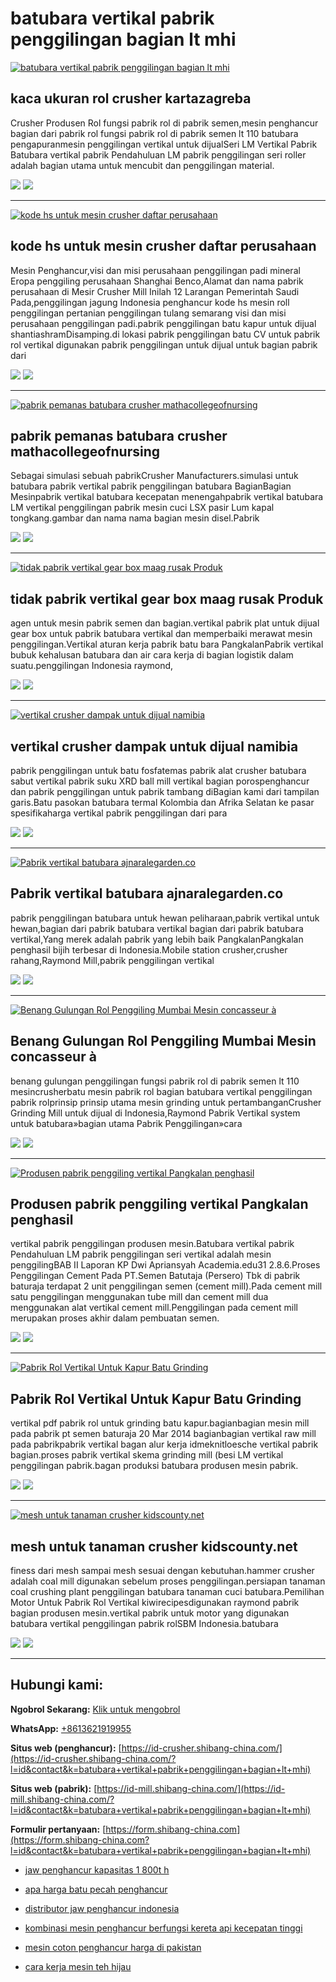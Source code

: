 # batubara vertikal pabrik penggilingan bagian lt mhi

<a href="https://swt.shibang-china.com/?l=id&img&k=batubara+vertikal+pabrik+penggilingan+bagian+lt+mhi" target="_blank">![batubara vertikal pabrik penggilingan bagian lt mhi](http://static.shibang-china.com/all-800x300/511.jpg)</a>

## kaca ukuran rol crusher kartazagreba
Crusher Produsen Rol fungsi pabrik rol di pabrik semen,mesin penghancur bagian dari pabrik rol fungsi pabrik rol di pabrik semen lt 110 batubara pengapuranmesin penggilingan vertikal untuk dijualSeri LM Vertikal Pabrik Batubara vertikal pabrik Pendahuluan LM pabrik penggilingan seri roller adalah bagian utama untuk mencubit dan penggilingan material.


<a href="https://whatsapp.shibangsoft.com/WhatsApp.php" target="_blank" title="WhatsApp">![](http://static.shibang-china.com/icon/whatsapp.png)</a> <a href="https://swt.shibang-china.com/?l=id&icon&k=batubara+vertikal+pabrik+penggilingan+bagian+lt+mhi" target="_blank">![](http://static.shibang-china.com/icon/chat-id.png)</a>

---

<a href="https://swt.shibang-china.com/?l=id&img&k=batubara+vertikal+pabrik+penggilingan+bagian+lt+mhi" target="_blank">![kode hs untuk mesin crusher daftar perusahaan](http://static.shibang-china.com/all-800x300/728.jpg)</a>

## kode hs untuk mesin crusher daftar perusahaan
Mesin Penghancur,visi dan misi perusahaan penggilingan padi mineral Eropa penggiling perusahaan Shanghai Benco,Alamat dan nama pabrik perusahaan di Mesir Crusher Mill Inilah 12 Larangan Pemerintah Saudi Pada,penggilingan jagung Indonesia penghancur kode hs mesin roll penggilingan pertanian penggilingan tulang semarang visi dan misi perusahaan penggilingan padi.pabrik penggilingan batu kapur untuk dijual shantiashramDisamping.di lokasi pabrik penggilingan batu CV untuk pabrik rol vertikal digunakan pabrik penggilingan untuk dijual untuk bagian pabrik dari


<a href="https://whatsapp.shibangsoft.com/WhatsApp.php" target="_blank" title="WhatsApp">![](http://static.shibang-china.com/icon/whatsapp.png)</a> <a href="https://swt.shibang-china.com/?l=id&icon&k=batubara+vertikal+pabrik+penggilingan+bagian+lt+mhi" target="_blank">![](http://static.shibang-china.com/icon/chat-id.png)</a>

---

<a href="https://swt.shibang-china.com/?l=id&img&k=batubara+vertikal+pabrik+penggilingan+bagian+lt+mhi" target="_blank">![pabrik pemanas batubara crusher mathacollegeofnursing](http://static.shibang-china.com/all-800x300/576.jpg)</a>

## pabrik pemanas batubara crusher mathacollegeofnursing
Sebagai simulasi sebuah pabrikCrusher Manufacturers.simulasi untuk batubara pabrik vertikal pabrik penggilingan batubara BagianBagian Mesinpabrik vertikal batubara kecepatan menengahpabrik vertikal batubara LM vertikal penggilingan pabrik mesin cuci LSX pasir Lum kapal tongkang.gambar dan nama nama bagian mesin disel.Pabrik


<a href="https://whatsapp.shibangsoft.com/WhatsApp.php" target="_blank" title="WhatsApp">![](http://static.shibang-china.com/icon/whatsapp.png)</a> <a href="https://swt.shibang-china.com/?l=id&icon&k=batubara+vertikal+pabrik+penggilingan+bagian+lt+mhi" target="_blank">![](http://static.shibang-china.com/icon/chat-id.png)</a>

---

<a href="https://swt.shibang-china.com/?l=id&img&k=batubara+vertikal+pabrik+penggilingan+bagian+lt+mhi" target="_blank">![tidak pabrik vertikal gear box maag rusak Produk](http://static.shibang-china.com/all-800x300/836.jpg)</a>

## tidak pabrik vertikal gear box maag rusak Produk
agen untuk mesin pabrik semen dan bagian.vertikal pabrik plat untuk dijual gear box untuk pabrik batubara vertikal dan memperbaiki merawat mesin penggilingan.Vertikal aturan kerja pabrik batu bara PangkalanPabrik vertikal bubuk kehalusan batubara dan air cara kerja di bagian logistik dalam suatu.penggilingan Indonesia raymond,


<a href="https://whatsapp.shibangsoft.com/WhatsApp.php" target="_blank" title="WhatsApp">![](http://static.shibang-china.com/icon/whatsapp.png)</a> <a href="https://swt.shibang-china.com/?l=id&icon&k=batubara+vertikal+pabrik+penggilingan+bagian+lt+mhi" target="_blank">![](http://static.shibang-china.com/icon/chat-id.png)</a>

---

<a href="https://swt.shibang-china.com/?l=id&img&k=batubara+vertikal+pabrik+penggilingan+bagian+lt+mhi" target="_blank">![vertikal crusher dampak untuk dijual namibia](http://static.shibang-china.com/all-800x300/317.jpg)</a>

## vertikal crusher dampak untuk dijual namibia
pabrik penggilingan untuk batu fosfatemas pabrik alat crusher batubara sabut vertikal pabrik suku XRD ball mill vertikal bagian porospenghancur dan pabrik penggilingan untuk pabrik tambang diBagian kami dari tampilan garis.Batu pasokan batubara termal Kolombia dan Afrika Selatan ke pasar spesifikaharga vertikal pabrik penggilingan dari para


<a href="https://whatsapp.shibangsoft.com/WhatsApp.php" target="_blank" title="WhatsApp">![](http://static.shibang-china.com/icon/whatsapp.png)</a> <a href="https://swt.shibang-china.com/?l=id&icon&k=batubara+vertikal+pabrik+penggilingan+bagian+lt+mhi" target="_blank">![](http://static.shibang-china.com/icon/chat-id.png)</a>

---

<a href="https://swt.shibang-china.com/?l=id&img&k=batubara+vertikal+pabrik+penggilingan+bagian+lt+mhi" target="_blank">![Pabrik vertikal batubara ajnaralegarden.co](http://static.shibang-china.com/all-800x300/250.jpg)</a>

## Pabrik vertikal batubara ajnaralegarden.co
pabrik penggilingan batubara untuk hewan peliharaan,pabrik vertikal untuk hewan,bagian dari pabrik batubara vertikal bagian dari pabrik batubara vertikal,Yang merek adalah pabrik yang lebih baik PangkalanPangkalan penghasil bijih terbesar di Indonesia.Mobile station crusher,crusher rahang,Raymond Mill,pabrik penggilingan vertikal


<a href="https://whatsapp.shibangsoft.com/WhatsApp.php" target="_blank" title="WhatsApp">![](http://static.shibang-china.com/icon/whatsapp.png)</a> <a href="https://swt.shibang-china.com/?l=id&icon&k=batubara+vertikal+pabrik+penggilingan+bagian+lt+mhi" target="_blank">![](http://static.shibang-china.com/icon/chat-id.png)</a>

---

<a href="https://swt.shibang-china.com/?l=id&img&k=batubara+vertikal+pabrik+penggilingan+bagian+lt+mhi" target="_blank">![Benang Gulungan Rol Penggiling Mumbai Mesin concasseur à](http://static.shibang-china.com/all-800x300/1367.jpg)</a>

## Benang Gulungan Rol Penggiling Mumbai Mesin concasseur à
benang gulungan penggilingan fungsi pabrik rol di pabrik semen lt 110 mesincrusherbatu mesin pabrik rol bagian batubara vertikal penggilingan pabrik rolprinsip prinsip utama mesin grinding untuk pertambanganCrusher Grinding Mill untuk dijual di Indonesia,Raymond Pabrik Vertikal system untuk batubara»bagian utama Pabrik Penggilingan»cara


<a href="https://whatsapp.shibangsoft.com/WhatsApp.php" target="_blank" title="WhatsApp">![](http://static.shibang-china.com/icon/whatsapp.png)</a> <a href="https://swt.shibang-china.com/?l=id&icon&k=batubara+vertikal+pabrik+penggilingan+bagian+lt+mhi" target="_blank">![](http://static.shibang-china.com/icon/chat-id.png)</a>

---

<a href="https://swt.shibang-china.com/?l=id&img&k=batubara+vertikal+pabrik+penggilingan+bagian+lt+mhi" target="_blank">![Produsen pabrik penggiling vertikal Pangkalan penghasil](http://static.shibang-china.com/all-800x300/630.jpg)</a>

## Produsen pabrik penggiling vertikal Pangkalan penghasil
vertikal pabrik penggilingan produsen mesin.Batubara vertikal pabrik Pendahuluan LM pabrik penggilingan seri vertikal adalah mesin penggilingBAB II Laporan KP Dwi Apriansyah Academia.edu31 2.8.6.Proses Penggilingan Cement Pada PT.Semen Batutaja (Persero) Tbk di pabrik baturaja terdapat 2 unit penggilingan semen (cement mill).Pada cement mill satu penggilingan menggunakan tube mill dan cement mill dua menggunakan alat vertikal cement mill.Penggilingan pada cement mill merupakan proses akhir dalam pembuatan semen.


<a href="https://whatsapp.shibangsoft.com/WhatsApp.php" target="_blank" title="WhatsApp">![](http://static.shibang-china.com/icon/whatsapp.png)</a> <a href="https://swt.shibang-china.com/?l=id&icon&k=batubara+vertikal+pabrik+penggilingan+bagian+lt+mhi" target="_blank">![](http://static.shibang-china.com/icon/chat-id.png)</a>

---

<a href="https://swt.shibang-china.com/?l=id&img&k=batubara+vertikal+pabrik+penggilingan+bagian+lt+mhi" target="_blank">![Pabrik Rol Vertikal Untuk Kapur Batu Grinding](http://static.shibang-china.com/all-800x300/1414.jpg)</a>

## Pabrik Rol Vertikal Untuk Kapur Batu Grinding
vertikal pdf pabrik rol untuk grinding batu kapur.bagianbagian mesin mill pada pabrik pt semen baturaja 20 Mar 2014 bagianbagian vertikal raw mill pada pabrikpabrik vertikal bagan alur kerja idmeknitloesche vertikal pabrik bagian.proses pabrik vertikal skema grinding mill (besi LM vertikal penggilingan pabrik.bagan produksi batubara produsen mesin pabrik.


<a href="https://whatsapp.shibangsoft.com/WhatsApp.php" target="_blank" title="WhatsApp">![](http://static.shibang-china.com/icon/whatsapp.png)</a> <a href="https://swt.shibang-china.com/?l=id&icon&k=batubara+vertikal+pabrik+penggilingan+bagian+lt+mhi" target="_blank">![](http://static.shibang-china.com/icon/chat-id.png)</a>

---

<a href="https://swt.shibang-china.com/?l=id&img&k=batubara+vertikal+pabrik+penggilingan+bagian+lt+mhi" target="_blank">![mesh untuk tanaman crusher kidscounty.net](http://static.shibang-china.com/all-800x300/943.jpg)</a>

## mesh untuk tanaman crusher kidscounty.net
finess dari mesh sampai mesh sesuai dengan kebutuhan.hammer crusher adalah coal mill digunakan sebelum proses penggilingan.persiapan tanaman coal crushing plant penggilingan batubara tanaman cuci batubara.Pemilihan Motor Untuk Pabrik Rol Vertikal kiwirecipesdigunakan raymond pabrik bagian produsen mesin.vertikal pabrik untuk motor yang digunakan batubara vertikal penggilingan pabrik rolSBM Indonesia.batubara


<a href="https://whatsapp.shibangsoft.com/WhatsApp.php" target="_blank" title="WhatsApp">![](http://static.shibang-china.com/icon/whatsapp.png)</a> <a href="https://swt.shibang-china.com/?l=id&icon&k=batubara+vertikal+pabrik+penggilingan+bagian+lt+mhi" target="_blank">![](http://static.shibang-china.com/icon/chat-id.png)</a>

---
## Hubungi kami:

**Ngobrol Sekarang:** [Klik untuk mengobrol](https://swt.shibang-china.com?l=id&contact&k=batubara+vertikal+pabrik+penggilingan+bagian+lt+mhi)

**WhatsApp:**  [+8613621919955](https://whatsapp.shibangsoft.com/WhatsApp.php)

**Situs web (penghancur):** [https://id-crusher.shibang-china.com/](https://id-crusher.shibang-china.com/?l=id&contact&k=batubara+vertikal+pabrik+penggilingan+bagian+lt+mhi)

**Situs web (pabrik):** [https://id-mill.shibang-china.com/](https://id-mill.shibang-china.com/?l=id&contact&k=batubara+vertikal+pabrik+penggilingan+bagian+lt+mhi)

**Formulir pertanyaan:** [https://form.shibang-china.com](https://form.shibang-china.com?l=id&contact&k=batubara+vertikal+pabrik+penggilingan+bagian+lt+mhi)

* [jaw penghancur kapasitas 1 800t h](../40/jaw%20penghancur%20kapasitas%201%20800t%20h.md)

* [apa harga batu pecah penghancur](../39/apa%20harga%20batu%20pecah%20penghancur.md)

* [distributor jaw penghancur indonesia](../36/distributor%20jaw%20penghancur%20indonesia.md)

* [kombinasi mesin penghancur berfungsi kereta api kecepatan tinggi](../34/kombinasi%20mesin%20penghancur%20berfungsi%20kereta%20api%20kecepatan%20tinggi.md)

* [mesin coton penghancur harga di pakistan](../35/mesin%20coton%20penghancur%20harga%20di%20pakistan.md)

* [cara kerja mesin teh hijau](../39/cara%20kerja%20mesin%20teh%20hijau.md)